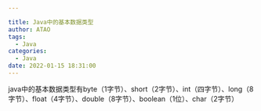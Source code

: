 ```yaml
---

title: Java中的基本数据类型
author: ATAO
tags:
  - Java
categories:
  - Java
date: 2022-01-15 18:31:00
---
```

java中的基本数据类型有byte（1字节）、short（2字节）、int（四字节）、long（8字节）、float（4字节）、double（8字节）、boolean（1位）、char（2字节）